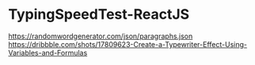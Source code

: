 # TypingSpeedTest-ReactJS

https://randomwordgenerator.com/json/paragraphs.json
https://dribbble.com/shots/17809623-Create-a-Typewriter-Effect-Using-Variables-and-Formulas
